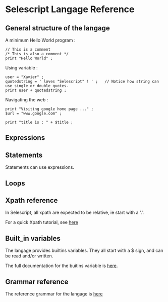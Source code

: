 # Selescript Langage Reference

## General structure of the langage

A minimum Hello World program :

````
// This is a comment
/* This is also a comment */
print "Hello World" ;
````

Using variable :
````
user = "Xavier" ;
quotedstring = ' loves "Selescript" ! ' ;   // Notice how string can use single or double quotes.
print user + quotedstring ;
````

Navigating the web :

````
print "Visiting google home page ..." ;
$url = "www.google.com" ;

print "title is : " + $title ;
````



## Expressions

## Statements

Statements can use expressions.

## Loops

## Xpath reference

In Selescript, all xpath are expected to be relative, ie start with a '.'.

For a quick Xpath tutorial, see [here](https://www.w3schools.com/xml/xpath_intro.asp)

## Built_in variables

The langage provides builtins variables. They all start with a $ sign, and can be read and/or written.

The full documentation for the buitins variable is [here](../src/main/resources/rt/builtins.html).

## Grammar reference 

The reference grammar for the langage is [here](../src/main/antlr4/auto/Selescript.g4)
